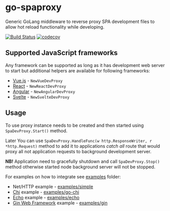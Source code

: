 # go-spaproxy

Generic GoLang middleware to reverse proxy SPA development files to allow hot reload functionality while developing.

[![Build Status](https://cloud.drone.io/api/badges/lafriks/go-spaproxy/status.svg)](https://cloud.drone.io/lafriks/go-spaproxy)
[![codecov](https://codecov.io/gh/lafriks/go-spaproxy/branch/master/graph/badge.svg)](https://codecov.io/gh/lafriks/go-spaproxy)

## Supported JavaScript frameworks

Any framework can be supported as long as it has development web server to start but additional helpers are available for following frameworks:

* [Vue.js](https://vuejs.org/) - `NewVueDevProxy`
* [React](https://reactjs.org/) - `NewReactDevProxy`
* [Angular](https://angular.io/) - `NewAngularDevProxy`
* [Svelte](https://svelte.dev/) - `NewSvelteDevProxy`

## Usage

To use proxy instance needs to be created and then started using `SpaDevProxy.Start()` method.

Later You can use `SpaDevProxy.HandleFunc(w http.ResponseWriter, r *http.Request)` method to add it to applications *catch all* route that would proxy all not application requests to background development server.

**NB!** Application need to gracefully shutdown and call `SpaDevProxy.Stop()` method otherwise started node background server will not be stopped.

For examples on how to integrate see [examples](examples) folder:

* Net/HTTP example - [examples/simple](examples/simple/main.go)
* [Chi](https://github.com/go-chi/chi) example - [examples/go-chi](examples/go-chi/main.go)
* [Echo](https://echo.labstack.com/) example - [examples/echo](examples/echo/main.go)
* [Gin Web Framework](https://gin-gonic.com/) example - [examples/gin](examples/gin/main.go)
